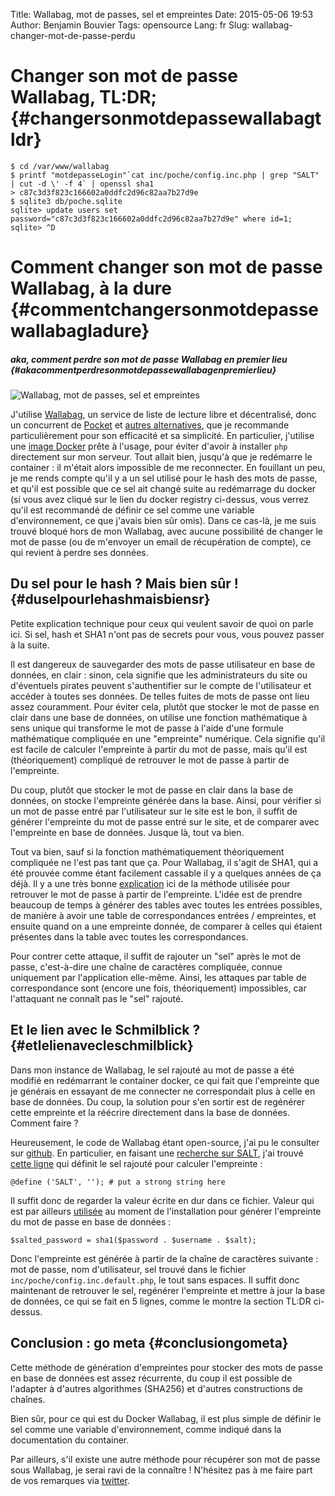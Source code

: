 Title: Wallabag, mot de passes, sel et empreintes
Date: 2015-05-06 19:53
Author: Benjamin Bouvier
Tags: opensource
Lang: fr
Slug: wallabag-changer-mot-de-passe-perdu

Changer son mot de passe Wallabag, TL:DR; {#changersonmotdepassewallabagtldr}
=========================================

    $ cd /var/www/wallabag
    $ printf "motdepasseLogin"`cat inc/poche/config.inc.php | grep "SALT" | cut -d \' -f 4` | openssl sha1
    > c87c3d3f823c166602a0ddfc2d96c82aa7b27d9e
    $ sqlite3 db/poche.sqlite
    sqlite> update users set password="c87c3d3f823c166602a0ddfc2d96c82aa7b27d9e" where id=1;
    sqlite> ^D

Comment changer son mot de passe Wallabag, à la dure {#commentchangersonmotdepassewallabagladure}
====================================================

##### aka, comment perdre son mot de passe Wallabag en premier lieu {#akacommentperdresonmotdepassewallabagenpremierlieu}

![Wallabag, mot de passes, sel et
empreintes]({static}/images/kangourou.jpeg)

J'utilise [Wallabag](http://wallabag.org/), un service de liste de
lecture libre et décentralisé, donc un concurrent de
[Pocket](https://getpocket.com/) et [autres
alternatives](http://alternativeto.net/software/read-it-later/), que je
recommande particulièrement pour son efficacité et sa simplicité. En
particulier, j'utilise une [image
Docker](https://registry.hub.docker.com/u/bobmaerten/docker-wallabag/)
prête à l'usage, pour éviter d'avoir à installer `php` directement sur
mon serveur. Tout allait bien, jusqu'à que je redémarre le container :
il m'était alors impossible de me reconnecter. En fouillant un peu, je
me rends compte qu'il y a un sel utilisé pour le hash des mots de passe,
et qu'il est possible que ce sel ait changé suite au redémarrage du
docker (si vous avez cliqué sur le lien du docker registry ci-dessus,
vous verrez qu'il est recommandé de définir ce sel comme une variable
d'environnement, ce que j'avais bien sûr omis). Dans ce cas-là, je me
suis trouvé bloqué hors de mon Wallabag, avec aucune possibilité de
changer le mot de passe (ou de m'envoyer un email de récupération de
compte), ce qui revient à perdre ses données.

Du sel pour le hash ? Mais bien sûr ! {#duselpourlehashmaisbiensr}
-------------------------------------

Petite explication technique pour ceux qui veulent savoir de quoi on
parle ici. Si sel, hash et SHA1 n'ont pas de secrets pour vous, vous
pouvez passer à la suite.

Il est dangereux de sauvegarder des mots de passe utilisateur en base de
données, en clair : sinon, cela signifie que les administrateurs du site
ou d'éventuels pirates peuvent s'authentifier sur le compte de
l'utilisateur et accéder à toutes ses données. De telles fuites de mots
de passe ont lieu assez couramment. Pour éviter cela, plutôt que stocker
le mot de passe en clair dans une base de données, on utilise une
fonction mathématique à sens unique qui transforme le mot de passe à
l'aide d'une formule mathématique compliquée en une "empreinte"
numérique. Cela signifie qu'il est facile de calculer l'empreinte à
partir du mot de passe, mais qu'il est (théoriquement) compliqué de
retrouver le mot de passe à partir de l'empreinte.

Du coup, plutôt que stocker le mot de passe en clair dans la base de
données, on stocke l'empreinte générée dans la base. Ainsi, pour
vérifier si un mot de passe entré par l'utilisateur sur le site est le
bon, il suffit de générer l'empreinte du mot de passe entré sur le site,
et de comparer avec l'empreinte en base de données. Jusque là, tout va
bien.

Tout va bien, sauf si la fonction mathématiquement théoriquement
compliquée ne l'est pas tant que ça. Pour Wallabag, il s'agit de SHA1,
qui a été prouvée comme étant facilement cassable il y a quelques années
de ça déjà. Il y a une très bonne
[explication](http://stackoverflow.com/questions/2772014/is-sha-1-secure-for-password-storage)
ici de la méthode utilisée pour retrouver le mot de passe à partir de
l'empreinte. L'idée est de prendre beaucoup de temps à générer des
tables avec toutes les entrées possibles, de manière à avoir une table
de correspondances entrées / empreintes, et ensuite quand on a une
empreinte donnée, de comparer à celles qui étaient présentes dans la
table avec toutes les correspondances.

Pour contrer cette attaque, il suffit de rajouter un "sel" après le mot
de passe, c'est-à-dire une chaîne de caractères compliquée, connue
uniquement par l'application elle-même. Ainsi, les attaques par table de
correspondance sont (encore une fois, théoriquement) impossibles, car
l'attaquant ne connaît pas le "sel" rajouté.

Et le lien avec le Schmilblick ? {#etlelienavecleschmilblick}
--------------------------------

Dans mon instance de Wallabag, le sel rajouté au mot de passe a été
modifié en redémarrant le container docker, ce qui fait que l'empreinte
que je générais en essayant de me connecter ne correspondait plus à
celle en base de données. Du coup, la solution pour s'en sortir est de
regénérer cette empreinte et la réécrire directement dans la base de
données. Comment faire ?

Heureusement, le code de Wallabag étant open-source, j'ai pu le
consulter sur [github](https://github.com/wallabag/wallabag). En
particulier, en faisant une [recherche sur
SALT](https://github.com/wallabag/wallabag/search?utf8=%E2%9C%93&q=SALT),
j'ai trouvé [cette
ligne](https://github.com/wallabag/wallabag/blob/master/inc/poche/config.inc.default.php#L11)
qui définit le sel rajouté pour calculer l'empreinte :

    @define ('SALT', ''); # put a strong string here

Il suffit donc de regarder la valeur écrite en dur dans ce fichier.
Valeur qui est par ailleurs
[utilisée](https://github.com/wallabag/wallabag/blob/4b1fa4c2febc7abbc6da3d65e4e760949a55843c/install/index.php#L66)
au moment de l'installation pour générer l'empreinte du mot de passe en
base de données :

    $salted_password = sha1($password . $username . $salt);

Donc l'empreinte est générée à partir de la chaîne de caractères
suivante : mot de passe, nom d'utilisateur, sel trouvé dans le fichier
`inc/poche/config.inc.default.php`, le tout sans espaces. Il suffit donc
maintenant de retrouver le sel, regénérer l'empreinte et mettre à jour
la base de données, ce qui se fait en 5 lignes, comme le montre la
section TL:DR ci-dessus.

Conclusion : go meta {#conclusiongometa}
--------------------

Cette méthode de génération d'empreintes pour stocker des mots de passe
en base de données est assez récurrente, du coup il est possible de
l'adapter à d'autres algorithmes (SHA256) et d'autres constructions de
chaînes.

Bien sûr, pour ce qui est du Docker Wallabag, il est plus simple de
définir le sel comme une variable d'environnement, comme indiqué dans la
documentation du container.

Par ailleurs, s'il existe une autre méthode pour récupérer son mot de
passe sous Wallabag, je serai ravi de la connaître ! N'hésitez pas à me
faire part de vos remarques via [twitter](https://twitter.com/bnjbvr).
